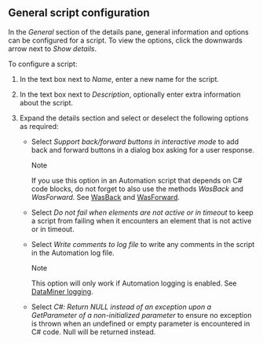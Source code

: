 ## General script configuration

In the *General* section of the details pane, general information and options can be configured for a script. To view the options, click the downwards arrow next to *Show details*.

To configure a script:

1. In the text box next to *Name*, enter a new name for the script.

2. In the text box next to *Description*, optionally enter extra information about the script.

3. Expand the details section and select or deselect the following options as required:

    - Select *Support back/forward buttons in interactive mode* to add back and forward buttons in a dialog box asking for a user response.

        > [!NOTE]
        > If you use this option in an Automation script that depends on C# code blocks, do not forget to also use the methods *WasBack* and *WasForward*. See [WasBack](../../part_7/CsharpReference/UIResults_methods.md#wasback) and [WasForward](../../part_7/CsharpReference/UIResults_methods.md#wasforward).

    - Select *Do not fail when elements are not active or in timeout* to keep a script from failing when it encounters an element that is not active or in timeout.

    - Select *Write comments to log file* to write any comments in the script in the Automation log file.

        > [!NOTE]
        > This option will only work if Automation logging is enabled. See [DataMiner logging](../../part_6/logging/DataMiner_logging.md).

    - Select *C#: Return NULL instead of an exception upon a GetParameter of a non-initialized parameter* to ensure no exception is thrown when an undefined or empty parameter is encountered in C# code. Null will be returned instead.
